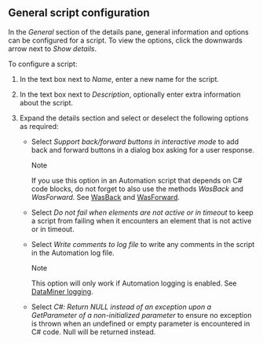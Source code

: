 ## General script configuration

In the *General* section of the details pane, general information and options can be configured for a script. To view the options, click the downwards arrow next to *Show details*.

To configure a script:

1. In the text box next to *Name*, enter a new name for the script.

2. In the text box next to *Description*, optionally enter extra information about the script.

3. Expand the details section and select or deselect the following options as required:

    - Select *Support back/forward buttons in interactive mode* to add back and forward buttons in a dialog box asking for a user response.

        > [!NOTE]
        > If you use this option in an Automation script that depends on C# code blocks, do not forget to also use the methods *WasBack* and *WasForward*. See [WasBack](../../part_7/CsharpReference/UIResults_methods.md#wasback) and [WasForward](../../part_7/CsharpReference/UIResults_methods.md#wasforward).

    - Select *Do not fail when elements are not active or in timeout* to keep a script from failing when it encounters an element that is not active or in timeout.

    - Select *Write comments to log file* to write any comments in the script in the Automation log file.

        > [!NOTE]
        > This option will only work if Automation logging is enabled. See [DataMiner logging](../../part_6/logging/DataMiner_logging.md).

    - Select *C#: Return NULL instead of an exception upon a GetParameter of a non-initialized parameter* to ensure no exception is thrown when an undefined or empty parameter is encountered in C# code. Null will be returned instead.
